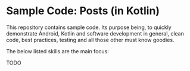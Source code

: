 # Sample Code: Posts (in Kotlin)
This repository contains sample code. Its purpose being, to quickly demonstrate Android, Kotlin and software development in general, clean code, best practices, testing and all those other must know goodies.

The below listed skills are the main focus:

TODO
